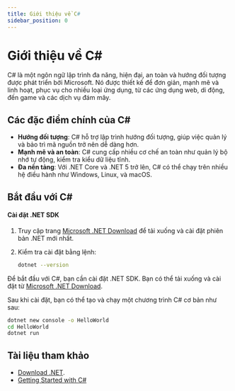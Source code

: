 ```yaml
---
title: Giới thiệu về C#
sidebar_position: 0
---
```


# Giới thiệu về C#
C# là một ngôn ngữ lập trình đa năng, hiện đại, an toàn và hướng đối tượng được phát triển bởi Microsoft. Nó được thiết kế để đơn giản, mạnh mẽ và linh hoạt, phục vụ cho nhiều loại ứng dụng, từ các ứng dụng web, di động, đến game và các dịch vụ đám mây.

## Các đặc điểm chính của C#

- **Hướng đối tượng**: C# hỗ trợ lập trình hướng đối tượng, giúp việc quản lý và bảo trì mã nguồn trở nên dễ dàng hơn.
- **Mạnh mẽ và an toàn**: C# cung cấp nhiều cơ chế an toàn như quản lý bộ nhớ tự động, kiểm tra kiểu dữ liệu tĩnh.
- **Đa nền tảng**: Với .NET Core và .NET 5 trở lên, C# có thể chạy trên nhiều hệ điều hành như Windows, Linux, và macOS.

## Bắt đầu với C#

#### Cài đặt .NET SDK

1. Truy cập trang [Microsoft .NET Download](https://dotnet.microsoft.com/download) để tải xuống và cài đặt phiên bản .NET mới nhất.
2. Kiểm tra cài đặt bằng lệnh:

   ```bash
   dotnet --version
Để bắt đầu với C#, bạn cần cài đặt .NET SDK. Bạn có thể tải xuống và cài đặt từ [Microsoft .NET Download](https://dotnet.microsoft.com/download).

Sau khi cài đặt, bạn có thể tạo và chạy một chương trình C# cơ bản như sau:

```bash
dotnet new console -o HelloWorld
cd HelloWorld
dotnet run
```
## Tài liệu tham khảo
- [Download .NET](https://dotnet.microsoft.com/en-us/download).
- [Getting Started with C#](https://learn.microsoft.com/en-us/dotnet/csharp/tour-of-csharp/)



